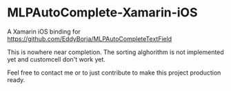 # MLPAutoComplete-Xamarin-iOS

A Xamarin iOS binding for https://github.com/EddyBorja/MLPAutoCompleteTextField

This is nowhere near completion. The sorting alghorithm is not implemented yet and customcell don't work yet.

Feel free to contact me or to just contribute to make this project production ready.
